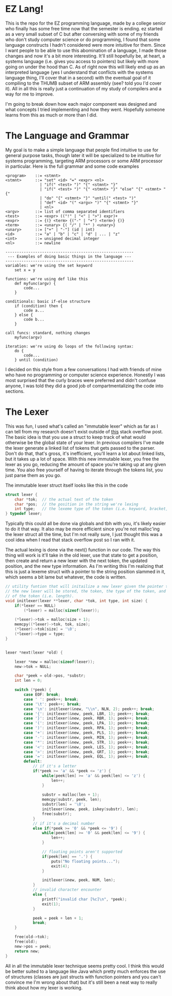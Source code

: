 # EZ Lang!

This is the repo for the EZ programming language, made by a college senior who finally has some free time now that the semester is ending. ez started as a very small subset of C
but after conversing with some of my friends who don't study computer science or do programming, I found that some language constructs I hadn't considered were more intuitive
for them. Since I want people to be able to use this abomination of a language, I made those changes and now it's a bit more interesting. It'll still hopefully be, at heart, a
systems language (i.e. gives you access to pointers) but likely with more going on under the hood than C. As of right now this will likely end up as an interpreted language
(yes I understand that conflicts with the systems language thing, I'll cover that in a second) with the eventual goal of it compiling to the THUMB subset of ARM assembly (see? 
told you I'd cover it). All in all this is really just a continuation of my study of compilers and a way for me to improve.

I'm going to break down how each major component was designed and what concepts I tried implementing and how they went. Hopefully someone learns from this as much or more than I
did.

# The Language and Grammar

My goal is to make a simple language that people find intuitive to use for general purpose tasks, though later it will be specialized to be intuitive for systems programming, targeting ARM processors or some ARM processor in particular. Here is the full grammar and some code examples

```
<program>    ::= <stmnt>
<stmnt>      ::= "set" <id> "=" <expr> <nl>
               | "if(" <test> ")" "{" <stmnt> "}" 
               | "if(" <test> ")" "{" <stmnt> "}" "else" "{" <stmnt> "{"
               | "do" "{" <stmnt> "}" "until(" <test> ")"
               | "def" <id> "(" <argv> ")" "{" <stmnt> "}"
               | <nl>
<argv>       ::= list of comma separated identifiers
<test>       ::= <expr> (("!" | "<" | ">") expr)+
<expr>       ::= {(} <term> {("-" | "+") <term>} {)}
<term>       ::= <unary> {( "/" | "*" ) <unary>}
<unary>      ::= ["+" | "-"] (id | int)
<id>         ::= "a" | "b" | "c" | "d" | ... | "z"
<int>        ::= unsigned decimal integer
<nl>         ::= newline

--------------------------------------------------------
 --- Examples of doing basic things in the language ---
--------------------------------------------------------
variables: we're using the set keyword
    set x = y

functions: we're using def like this
    def myfunc(argv) {
        code...
    }

conditionals: basic if-else structure
    if (condition) then {
        code a...
    } else {
        code b...
    }

call funcs: standard, nothing changes
    myfunc(argv)

iteration: we're using do loops of the following syntax:
    do {
        code...
    } until (condition)
```

I decided on this style from a few conversations I had with friends of mine who have no programming or computer science experience. Honestly I was most surprised that the curly braces were preferred and didn't confuse anyone, I was told they did a good job of compartmentalizing the code into sections.

# The Lexer

This was fun, I used what's called an "immutable lexer" which as far as I can tell from my research doesn't exist outside of [this](https://stackoverflow.com/questions/44336831/why-should-strtok-be-deprecated/) stack overflow post.
The basic idea is that you use a struct to keep track of what would otherwise be the global state of your lexer. In previous compilers I've made the lexer generate a linked list
of tokens that gets passed to the parser. Don't do that, that's gross, it's inefficient, you'll learn a lot about linked lists, but it takes up a lot of space. With this new
immutable lexer, you free the lexer as you go, reducing the amount of space you're taking up at any given time. You also free yourself of having to iterate through the tokens list, you just parse them as you go.

The immutable lexer struct itself looks like this in the code
```C
struct lexer {
    char *tok;  // the actual text of the token
    char *pos;  // the position in the string we're lexing
    int type;   // the lexeme type of the token (i.e. keyword, bracket, etc.)
} typedef lexer;
```
Typically this could all be done via globals and tbh with you, it's likely easier to do it that way. It also may be more efficient since you're not malloc'ing the lexer struct all the time, but I'm not really sure, I just thought this was a cool idea when I read that stack overflow post so I ran with it.

The actual lexing is done via the next() function in our code. The way this thing will work is it'll take in the old lexer, use that state to get a position, then create and 
return a new lexer with the next token, the updated position, and the new type information. As I'm writing this I'm realizing that this is just a lexeme struct with a pointer
to the string position slammed in it, which seems a bit lame but whatever, the code is written.
```C
// utility funtion that will initailize a new lexer given the pointer to where
// the new lexer will be stored, the token, the type of the token, and the size
// of the token (i.e. length).
void initlexer(lexer **lexer, char *tok, int type, int size) {
    if(*lexer == NULL)
        (*lexer) = malloc(sizeof(lexer));

    (*lexer)->tok = malloc(size + 1);
    memcpy((*lexer)->tok, tok, size);
    (*lexer)->tok[size] = '\0';
    (*lexer)->type = type;
}


lexer *next(lexer *old) {

    lexer *new = malloc(sizeof(lexer));
    new->tok = NULL;

    char *peek = old->pos, *substr;
    int len = 0;

    switch (*peek) {
        case EOF: break;
        case ' ': peek++; break;
        case '\t': peek++; break;
        case '\n': initlexer(&new, "\\n", NLN, 2); peek++; break;
        case '{': initlexer(&new, peek, LBR, 1); peek++; break;
        case '}': initlexer(&new, peek, RBR, 1); peek++; break;
        case '(': initlexer(&new, peek, LPA, 1); peek++; break;
        case ')': initlexer(&new, peek, RPA, 1); peek++; break;
        case '+': initlexer(&new, peek, PLS, 1); peek++; break;
        case '-': initlexer(&new, peek, MIN, 1); peek++; break;
        case '*': initlexer(&new, peek, STR, 1); peek++; break;
        case '<': initlexer(&new, peek, LES, 1); peek++; break;
        case '>': initlexer(&new, peek, GRT, 1); peek++; break;
        case '=': initlexer(&new, peek, EQL, 1); peek++; break;
        default:
            // if it's a letter
            if(*peek >= 'a' && *peek <= 'z') {
                while(peek[len] >= 'a' && peek[len] <= 'z') {
                    len++;
                }
         
                substr = malloc(len + 1);
                memcpy(substr, peek, len);
                substr[len] = '\0';
                initlexer(&new, peek, iskey(substr), len);
                free(substr);
            }
            // if it's a decimal number
            else if(*peek >= '0' && *peek <= '9') {
                while(peek[len] >= '0' && peek[len] <= '9') {
                    len++;
                }

                // floating points aren't supported
                if(peek[len] == '.') {
                    puts("No floating points...");
                    exit(4);
                }

                initlexer(&new, peek, NUM, len);
            }
            // invalid character encounter
            else {
                printf("invalid char [%c]\n", *peek);
                exit(1);
            }

            peek = peek + len + 1;
            break;
    }

    free(old->tok);
    free(old);
    new->pos = peek;
    return new;
}
```

All in all the immutable lexer technique seems pretty cool. I think this would be better suited to a language like Java which pretty much enforces the use of structures (classes 
are just structs with function pointers and you can't convince me I'm wrong about that) but it's still been a neat way to really think about how my lexer is working.
